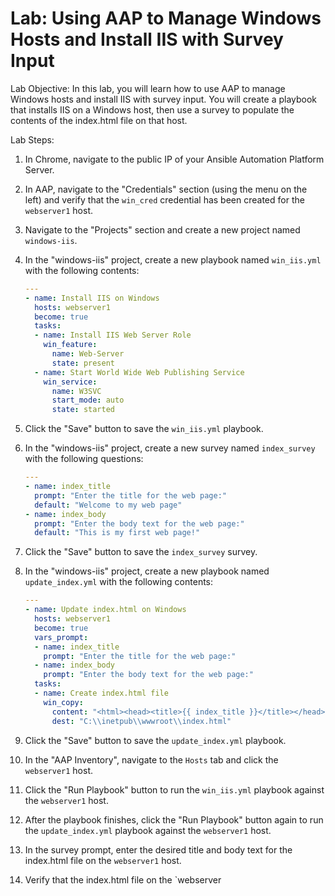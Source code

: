 # Lab: Using AAP to Manage Windows Hosts and Install IIS with Survey Input

Lab Objective: In this lab, you will learn how to use AAP to manage Windows hosts and install IIS with survey input. You will create a playbook that installs IIS on a Windows host, then use a survey to populate the contents of the index.html file on that host.

Lab Steps:

1. In Chrome, navigate to the public IP of your Ansible Automation Platform Server.
2. In AAP, navigate to the "Credentials" section (using the menu on the left) and verify that the `win_cred` credential has been created for the `webserver1` host.
3. Navigate to the "Projects" section and create a new project named `windows-iis`.
4. In the "windows-iis" project, create a new playbook named `win_iis.yml` with the following contents:
   
   ```yaml
   ---
   - name: Install IIS on Windows
     hosts: webserver1
     become: true
     tasks:
     - name: Install IIS Web Server Role
       win_feature:
         name: Web-Server
         state: present
     - name: Start World Wide Web Publishing Service
       win_service:
         name: W3SVC
         start_mode: auto
         state: started
   ```
5. Click the "Save" button to save the `win_iis.yml` playbook.
6. In the "windows-iis" project, create a new survey named `index_survey` with the following questions:
   
   ```yaml
   ---
   - name: index_title
     prompt: "Enter the title for the web page:"
     default: "Welcome to my web page"
   - name: index_body
     prompt: "Enter the body text for the web page:"
     default: "This is my first web page!"
   ```
7. Click the "Save" button to save the `index_survey` survey.
8. In the "windows-iis" project, create a new playbook named `update_index.yml` with the following contents:

   ```yaml
   ---
   - name: Update index.html on Windows
     hosts: webserver1
     become: true
     vars_prompt:
     - name: index_title
       prompt: "Enter the title for the web page:"
     - name: index_body
       prompt: "Enter the body text for the web page:"
     tasks:
     - name: Create index.html file
       win_copy:
         content: "<html><head><title>{{ index_title }}</title></head><body><h1>{{ index_title }}</h1><p>{{ index_body }}</p></body></html>"
         dest: "C:\\inetpub\\wwwroot\\index.html"
   ```
9. Click the "Save" button to save the `update_index.yml` playbook.
10. In the "AAP Inventory", navigate to the `Hosts` tab and click the `webserver1` host.
11. Click the "Run Playbook" button to run the `win_iis.yml` playbook against the `webserver1` host.
12. After the playbook finishes, click the "Run Playbook" button again to run the `update_index.yml` playbook against the `webserver1` host.
13. In the survey prompt, enter the desired title and body text for the index.html file on the `webserver1` host.
14. Verify that the index.html file on the `webserver
